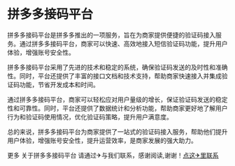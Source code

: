 # 拼多多接码平台

拼多多接码平台是拼多多推出的一项服务，旨在为商家提供便捷的验证码接入服务。通过拼多多接码平台，商家可以快速、高效地接入短信验证码功能，提升用户体验，增强账号安全性。

拼多多接码平台采用了先进的技术和稳定的系统，确保验证码发送的及时性和准确性。同时，平台还提供了丰富的接口文档和技术支持，帮助商家快速接入并集成验证码功能，节省开发成本和时间。

通过拼多多接码平台，商家可以轻松应对用户量级的增长，保证验证码发送的稳定性和可靠性。同时，平台还提供了数据统计和分析功能，帮助商家更好地了解用户行为和验证码使用情况，优化验证码策略，提升用户满意度。

总的来说，拼多多接码平台为商家提供了一站式的验证码接入服务，帮助他们提升用户体验，增强账号安全性，提升运营效率，是商家发展的强大助力。

更多 关于拼多多接码平台 请通过✈与我们联系，感谢阅读,谢谢！[点这✈里联系](https://c.k02.cc)